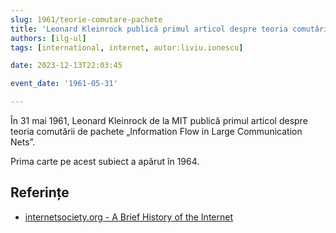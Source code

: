 ```yaml
---
slug: 1961/teorie-comutare-pachete
title: 'Leonard Kleinrock publică primul articol despre teoria comutării de pachete'
authors: [ilg-ul]
tags: [international, internet, autor:liviu.ionescu]

date: 2023-12-13T22:03:45

event_date: '1961-05-31'

---
```


În 31 mai 1961, Leonard Kleinrock de la MIT publică primul articol
despre teoria comutării de pachete „Information Flow in Large
Communication Nets”.

<!-- truncate -->

Prima carte pe acest subiect a apărut în 1964.

## Referințe

- [internetsociety.org - A Brief History of the Internet](https://www.internetsociety.org/internet/history-internet/brief-history-internet/)
